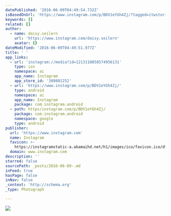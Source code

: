 ```yaml
---
datePublished: '2016-06-09T04:49:54.732Z'
isBasedOnUrl: 'https://www.instagram.com/p/BDV1eYGh4Zj/?tagged=itwstories'
keywords: []
related: []
author:
  - name: daisy.seilern
    url: 'https://www.instagram.com/daisy.seilern'
    avatar: {}
dateModified: '2016-06-09T04:49:51.977Z'
title: ' '
app_links:
  - url: 'instagram://media?id=1213110858574956131'
    type: ios
    namespace: ai
    app_name: Instagram
    app_store_id: '389801252'
  - url: 'https://www.instagram.com/p/BDV1eYGh4Zj/'
    type: android
    namespace: ai
    app_name: Instagram
    package: com.instagram.android
  - path: https/instagram.com/p/BDV1eYGh4Zj/
    package: com.instagram.android
    namespace: google
    type: android
publisher:
  url: 'https://www.instagram.com'
  name: Instagram
  favicon: >-
    https://instagramstatic-a.akamaihd.net/h1/images/ico/favicon.ico/dfa85bb1fd63.ico
  domain: www.instagram.com
description: ''
starred: false
sourcePath: _posts/2016-06-09-.md
inFeed: true
hasPage: false
inNav: false
_context: 'http://schema.org'
_type: Photograph

---
```

![ ](https://s3-us-west-2.amazonaws.com/the-grid-img/p/e062425e3547cfbb23668626d5fc9632e1bb4554.jpg)